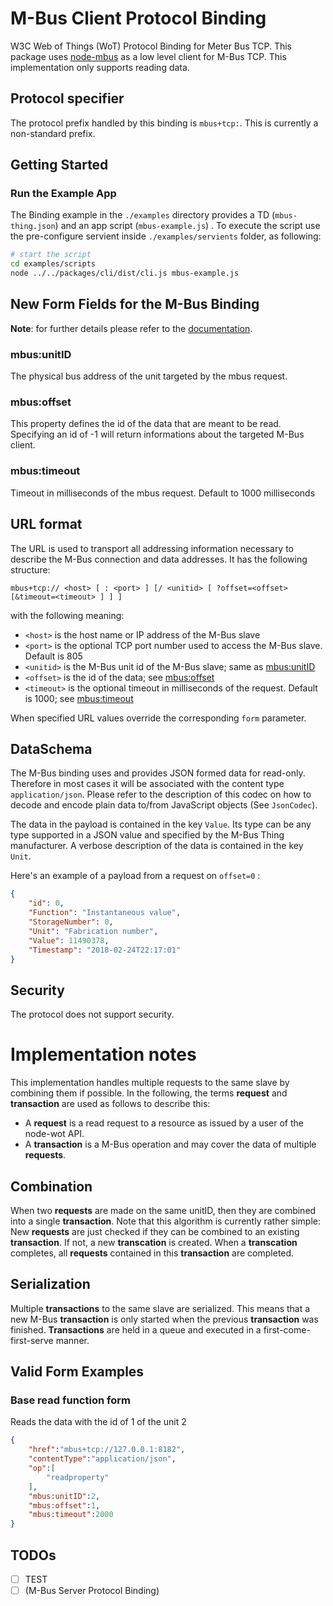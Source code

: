 # M-Bus Client Protocol Binding
 
W3C Web of Things (WoT) Protocol Binding for Meter Bus TCP. This package uses [node-mbus](https://www.npmjs.com/package/node-mbus) as a low level client for M-Bus TCP.  This implementation only supports reading data.

## Protocol specifier

The protocol prefix handled by this binding is `mbus+tcp:`. This is currently a non-standard prefix.
 
## Getting Started

### Run the Example App
 
The Binding example in the `./examples` directory provides a TD (`mbus-thing.json`) and an app script (`mbus-example.js`) . To execute the script use the pre-configure servient inside `./examples/servients` folder, as following:
```bash
# start the script
cd examples/scripts
node ../../packages/cli/dist/cli.js mbus-example.js
```

## New Form Fields for the M-Bus Binding
**Note**: for further details please refer to the [documentation](https://github.com/eclipse/thingweb.node-wot/blob/master/packages/binding-mbus/src/mbus.ts).

### mbus:unitID
The physical bus address of the unit targeted by the mbus request.
 
### mbus:offset
This property defines the id of the data that are meant to be read. Specifying an id of -1 will return informations about the targeted M-Bus client.

### mbus:timeout
Timeout in milliseconds of the mbus request. Default to 1000 milliseconds

## URL format

The URL is used to transport all addressing information necessary to describe the M-Bus connection and data addresses. It has the following structure:

```
mbus+tcp:// <host> [ : <port> ] [/ <unitid> [ ?offset=<offset> [&timeout=<timeout> ] ] ]
```

with the following meaning:

* `<host>` is the host name or IP address of the M-Bus slave
* `<port>` is the optional TCP port number used to access the M-Bus slave. Default is 805
* `<unitid>` is the M-Bus unit id of the M-Bus slave; same as [mbus:unitID](#mbus:unitID)  
* `<offset>` is the id of the data; see [mbus:offset](#mbus:offset)   
* `<timeout>` is the optional timeout in milliseconds of the request. Default is 1000; see [mbus:timeout](#mbus:timeout)

When specified URL values override the corresponding `form` parameter.
 
## DataSchema
The M-Bus binding uses and provides JSON formed data for read-only. Therefore in most cases it will be associated with the content type `application/json`. Please refer to the description of this codec on how to decode and encode plain data to/from JavaScript objects (See `JsonCodec`).

The data in the payload is contained in the key `Value`. Its type can be any type supported in a JSON value and specified by the M-Bus Thing manufacturer. A verbose description of the data is contained in the key `Unit`.

Here's an example of a payload from a request on `offset=0` :

```json
{
	"id": 0,
	"Function": "Instantaneous value",
	"StorageNumber": 0,
	"Unit": "Fabrication number",
	"Value": 11490378,
	"Timestamp": "2018-02-24T22:17:01"
}
```

## Security 
The protocol does not support security.

# Implementation notes

This implementation handles multiple requests to the same slave by combining them if possible. In the following, the terms __request__ and __transaction__ are used as follows to describe this:

* A __request__ is a read request to a resource as issued by a user of the node-wot API.
* A __transaction__ is a M-Bus operation and may cover the data of multiple __requests__.

## Combination

When two __requests__ are made on the same unitID, then they are combined into a single __transaction__. Note that this algorithm is currently rather simple: New __requests__ are just checked if they can be combined to an existing __transaction__. If not, a new __transcation__ is created. When a __transcation__ completes, all __requests__ contained in this __transaction__ are completed.

## Serialization

Multiple __transactions__ to the same slave are serialized. This means that a new M-Bus __transaction__ is only started when the previous __transaction__ was finished. __Transactions__ are held in a queue and executed in a first-come-first-serve manner.

## Valid Form Examples

### Base read function form
Reads the data with the id of 1 of the unit 2
```json
{
	"href":"mbus+tcp://127.0.0.1:8182",
	"contentType":"application/json",
	"op":[
		"readproperty"
	],
	"mbus:unitID":2,
	"mbus:offset":1,
	"mbus:timeout":2000
}
```
 
## TODOs
 
- [ ] TEST
- [ ] (M-Bus Server Protocol Binding)
